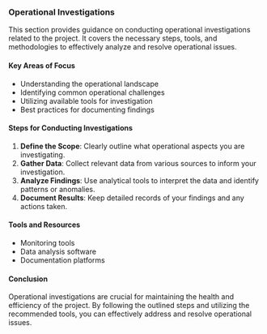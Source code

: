### Operational Investigations

This section provides guidance on conducting operational investigations related to the project. It covers the necessary steps, tools, and methodologies to effectively analyze and resolve operational issues.

#### Key Areas of Focus

- Understanding the operational landscape
- Identifying common operational challenges
- Utilizing available tools for investigation
- Best practices for documenting findings

#### Steps for Conducting Investigations

1. **Define the Scope**: Clearly outline what operational aspects you are investigating.
2. **Gather Data**: Collect relevant data from various sources to inform your investigation.
3. **Analyze Findings**: Use analytical tools to interpret the data and identify patterns or anomalies.
4. **Document Results**: Keep detailed records of your findings and any actions taken.

#### Tools and Resources

- Monitoring tools
- Data analysis software
- Documentation platforms

#### Conclusion

Operational investigations are crucial for maintaining the health and efficiency of the project. By following the outlined steps and utilizing the recommended tools, you can effectively address and resolve operational issues.